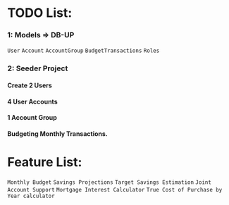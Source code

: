 # TODO List:
### 1: Models => DB-UP
`User` `Account` `AccountGroup` `BudgetTransactions` `Roles`
### 2: Seeder Project
#### Create 2 Users
#### 4 User Accounts
#### 1 Account Group
#### Budgeting Monthly Transactions.
 
# Feature List:
`Monthly Budget` `Savings Projections` `Target Savings Estimation`
`Joint Account Support` `Mortgage Interest Calculator` `True Cost of Purchase by Year calculator`